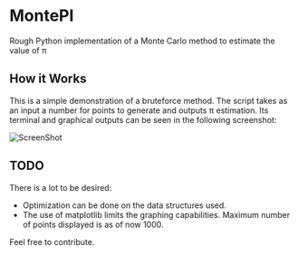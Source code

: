 # MontePI
Rough Python implementation of a Monte Carlo method to estimate the value of π


## How it Works

This is a simple demonstration of a bruteforce method. The script takes as an input a number for points to generate and outputs π estimation. Its terminal and graphical outputs can be seen in the following screenshot:

![ScreenShot](https://raw.github.com/eenchev/MontePI/master/screenshots/output.png)


## TODO

There is a lot to be desired:

* Optimization can be done on the data structures used.
* The use of matplotlib limits the graphing capabilities. Maximum number of points displayed is as of now 1000. 

Feel free to contribute.
